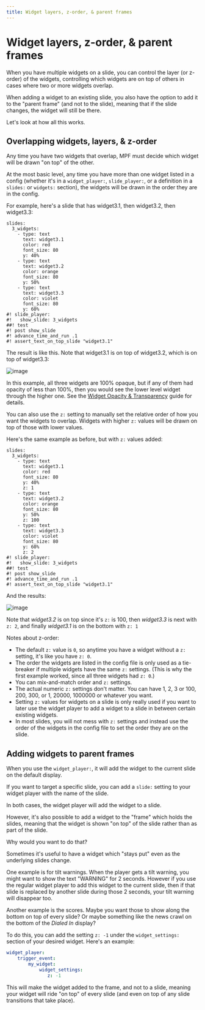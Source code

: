 ```yaml
---
title: Widget layers, z-order, & parent frames
---
```


# Widget layers, z-order, & parent frames


When you have multiple widgets on a slide, you can control the layer (or
z-order) of the widgets, controlling which widgets are on top of others
in cases where two or more widgets overlap.

When adding a widget to an existing slide, you also have the option to
add it to the "parent frame" (and not to the slide), meaning that if
the slide changes, the widget will still be there.

Let's look at how all this works.

## Overlapping widgets, layers, & z-order

Any time you have two widgets that overlap, MPF must decide which widget
will be drawn "on top" of the other.

At the most basic level, any time you have more than one widget listed
in a config (whether it's in a `widget_player:`, `slide_player:`, or a
definition in a `slides:` or `widgets:` section), the widgets will be
drawn in the order they are in the config.

For example, here's a slide that has widget3.1, then widget3.2, then
widget3.3:

``` mpf-mc-config
slides:
  3_widgets:
    - type: text
      text: widget3.1
      color: red
      font_size: 80
      y: 40%
    - type: text
      text: widget3.2
      color: orange
      font_size: 80
      y: 50%
    - type: text
      text: widget3.3
      color: violet
      font_size: 80
      y: 60%
#! slide_player:
#!   show_slide: 3_widgets
##! test
#! post show_slide
#! advance_time_and_run .1
#! assert_text_on_top_slide "widget3.1"
```

The result is like this. Note that widget3.1 is on top of widget3.2,
which is on top of widget3.3:

![image](../images/widget_layers_order.jpg)

In this example, all three widgets are 100% opaque, but if any of them
had opacity of less than 100%, then you would see the lower level widget
through the higher one. See the [Widget Opacity & Transparency](opacity.md)
guide for details.

You can also use the `z:` setting to manually set the relative order of
how you want the widgets to overlap. Widgets with higher `z:` values
will be drawn on top of those with lower values.

Here's the same example as before, but with `z:` values added:

``` mpf-mc-config
slides:
  3_widgets:
    - type: text
      text: widget3.1
      color: red
      font_size: 80
      y: 40%
      z: 1
    - type: text
      text: widget3.2
      color: orange
      font_size: 80
      y: 50%
      z: 100
    - type: text
      text: widget3.3
      color: violet
      font_size: 80
      y: 60%
      z: 2
#! slide_player:
#!   show_slide: 3_widgets
##! test
#! post show_slide
#! advance_time_and_run .1
#! assert_text_on_top_slide "widget3.1"
```

And the results:

![image](../images/widget_layers_z.jpg)

Note that *widget3.2* is on top since it's `z:` is 100, then
*widget3.3* is next with `z: 2`, and finally *widget3.1* is on the
bottom with `z: 1`

Notes about z-order:

* The default `z:` value is `0`, so anytime you have a widget without
    a `z:` setting, it's like you have `z: 0`.
* The order the widgets are listed in the config file is only used as
    a tie-breaker if multiple widgets have the same `z:` settings. (This
    is why the first example worked, since all three widgets had
    `z: 0`.)
* You can mix-and-match order and `z:` settings.
* The actual numeric `z:` settings don't matter. You can have 1, 2, 3
    or 100, 200, 300, or 1, 20000, 1000000 or whatever you want.
* Setting `z:` values for widgets on a slide is only really used if
    you want to later use the widget player to add a widget to a slide
    in between certain existing widgets.
* In most slides, you will not mess with `z:` settings and instead use
    the order of the widgets in the config file to set the order they
    are on the slide.

## Adding widgets to parent frames

When you use the `widget_player:`, it will add the widget to the current
slide on the default display.

If you want to target a specific slide, you can add a `slide:` setting
to your widget player with the name of the slide.

In both cases, the widget player will add the widget to a slide.

However, it's also possible to add a widget to the "frame" which
holds the slides, meaning that the widget is shown "on top" of the
slide rather than as part of the slide.

Why would you want to do that?

Sometimes it's useful to have a widget which "stays put" even as the
underlying slides change.

One example is for tilt warnings. When the player gets a tilt warning,
you might want to show the text "WARNING" for 2 seconds. However if
you use the regular widget player to add this widget to the current
slide, then if that slide is replaced by another slide during those 2
seconds, your tilt warning will disappear too.

Another example is the scores. Maybe you want those to show along the
bottom on top of every slide? Or maybe something like the news crawl on
the bottom of the *Dialed In* display?

To do this, you can add the setting `z: -1` under the `widget_settings:`
section of your desired widget. Here's an example:

``` yaml
widget_player:
    trigger_event:
        my_widget:
            widget_settings:
               z: -1
```

This will make the widget added to the frame, and not to a slide,
meaning your widget will ride "on top" of every slide (and even on top
of any slide transitions that take place).
